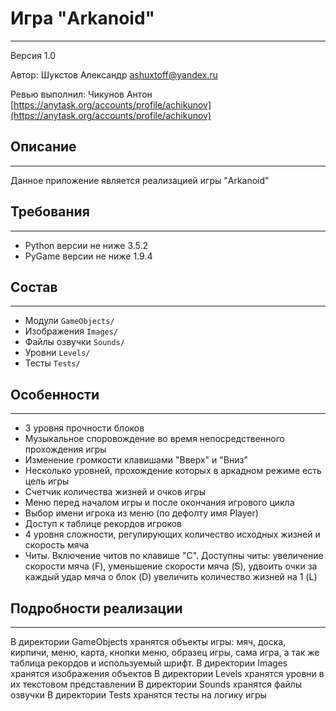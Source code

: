 # Игра "Arkanoid"
***
Версия 1.0

Автор: Шукстов Александр [ashuxtoff@yandex.ru](ashuxtoff@yandex.ru)

Ревью выполнил: Чикунов Антон [https://anytask.org/accounts/profile/achikunov](https://anytask.org/accounts/profile/achikunov)

## Описание
***
Данное приложение является реализацией игры "Arkanoid"

## Требования
***
* Python версии не ниже 3.5.2
* PyGame версии не ниже 1.9.4

## Состав
***
* Модули `GameObjects/`
* Изображения `Images/`
* Файлы озвучки `Sounds/`
* Уровни `Levels/`
* Тесты `Tests/`

## Особенности
***
* 3 уровня прочности блоков
* Музыкальное споровождение во время непосредственного прохождения игры
* Изменение громкости клавишами "Вверх" и "Вниз"
* Несколько уровней, прохождение которых в аркадном режиме есть цель игры
* Счетчик количества жизней и очков игры
* Меню перед началом игры и после окончания игрового цикла
* Выбор имени игрока из меню (по дефолту имя Player)
* Доступ к таблице рекордов игроков
* 4 уровня сложности, регулирующих количество исходных жизней и скорость мяча
* Читы. Включение читов по клавише "С". Доступны читы: увеличение скорости мяча (F), уменьшение скорости мяча (S), удвоить очки за каждый удар мяча о блок (D) увеличить количество жизней на 1 (L) 

## Подробности реализации
***
В директории GameObjects хранятся объекты игры: мяч, доска, кирпичи, меню, карта, кнопки меню, образец игры, сама игра, а так же таблица рекордов и используемый шрифт.
В директории Images хранятся изображения объектов
В директории Levels хранятся уровни в их текстовом представлении
В директории Sounds хранятся файлы озвучки
В директории Tests хранятся тесты на логику игры
